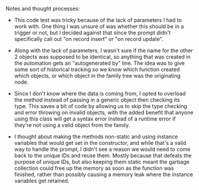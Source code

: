 Notes and thought processes:

 - This code test was tricky because of the lack of parameters I had to work with. One thing I was unsure of
was whether this should be in a trigger or not, but I decided against that since the prompt didn't specifically
call out "on record insert" or "on record update".

 - Along with the lack of parameters, I wasn't sure if the name for the other 2 objects was supposed to be identical, so
anything that was created in the automation gets an "autogenerated by" line. The idea was to give some sort of
historical tracking so we know which function created which objects, or which object in the family tree was the
originating node.

 - Since I don't know where the data is coming from, I opted to overload the method instead of passing in a generic
object then checking its type. This saves a bit of code by allowing us to skip the type checking and error throwing
on invalid objects, with the added benefit that anyone using this class will get a syntax error instead of a runtime
error if they're not using a valid object from the family.

 - I thought about making the methods non-static and using instance variables that would get set in the constructor,
and while that's a valid way to handle the prompt, I didn't see a reason we would need to come back to the unique IDs
and reuse them. Mostly because that defeats the purpose of unique IDs, but also keeping them static meant the garbage
collection could free up the memory as soon as the function was finished, rather than possibly causing a memory leak
where the instance variables get retained.
